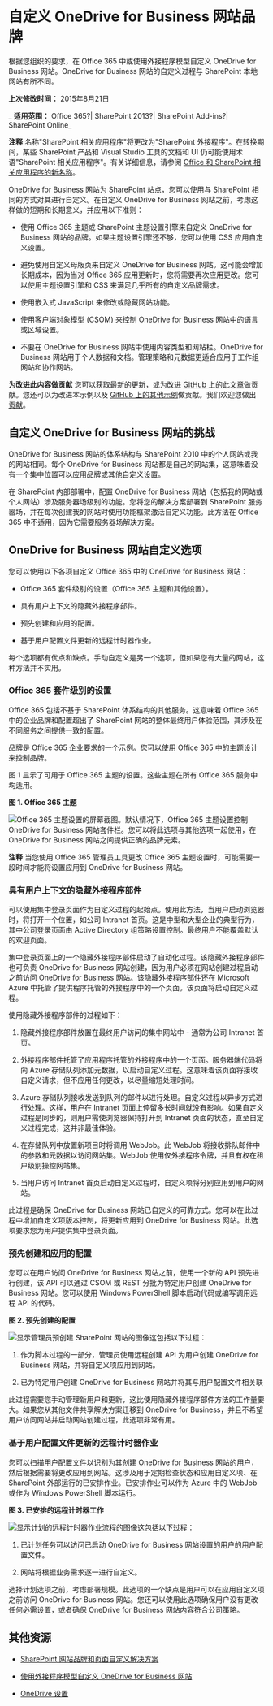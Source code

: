 ﻿
# 自定义 OneDrive for Business 网站品牌
根据您组织的要求，在 Office 365 中或使用外接程序模型自定义 OneDrive for Business 网站。OneDrive for Business 网站的自定义过程与 SharePoint 本地网站有所不同。

 **上次修改时间：** 2015年8月21日

 _ **适用范围：** Office 365?| SharePoint 2013?| SharePoint Add-ins?| SharePoint Online_

 **注释**  名称"SharePoint 相关应用程序"将更改为"SharePoint 外接程序"。在转换期间，某些 SharePoint 产品和 Visual Studio 工具的文档和 UI 仍可能使用术语"SharePoint 相关应用程序"。有关详细信息，请参阅 [Office 和 SharePoint 相关应用程序的新名称](05b07b04-6c8b-4b7e-bd86-e32c589dfead.md#bk_newname)。

OneDrive for Business 网站为 SharePoint 站点，您可以使用与 SharePoint 相同的方式对其进行自定义。在自定义 OneDrive for Business 网站之前，考虑这样做的短期和长期意义，并应用以下准则：

- 使用 Office 365 主题或 SharePoint 主题设置引擎来自定义 OneDrive for Business 网站的品牌。如果主题设置引擎还不够，您可以使用 CSS 应用自定义设置。 
    
- 避免使用自定义母版页来自定义 OneDrive for Business 网站。这可能会增加长期成本，因为当对 Office 365 应用更新时，您将需要再次应用更改。您可以使用主题设置引擎和 CSS 来满足几乎所有的自定义品牌需求。
    
- 使用嵌入式 JavaScript 来修改或隐藏网站功能。
    
- 使用客户端对象模型 (CSOM) 来控制 OneDrive for Business 网站中的语言或区域设置。 
    
- 不要在 OneDrive for Business 网站中使用内容类型和网站栏。OneDrive for Business 网站用于个人数据和文档。管理策略和元数据更适合应用于工作组网站和协作网站。
    
 **为改进此内容做贡献**
您可以获取最新的更新，或为改进 [GitHub 上的此文章](https://github.com/OfficeDev/PnP-Guidance/blob/master/articles/Customization-Options-For-OD4B-Sites.md)做贡献。您还可以为改进本示例以及 [GitHub 上的其他示例](https://github.com/OfficeDev/PnP)做贡献。我们欢迎您做出 [贡献](https://github.com/OfficeDev/PnP/wiki/contributing-to-Office-365-developer-patterns-and-practices)。 

## 自定义 OneDrive for Business 网站的挑战

OneDrive for Business 网站的体系结构与 SharePoint 2010 中的个人网站或我的网站相同。每个 OneDrive for Business 网站都是自己的网站集，这意味着没有一个集中位置可以应用品牌或其他自定义设置。

在 SharePoint 内部部署中，配置 OneDrive for Business 网站（包括我的网站或个人网站）涉及服务器场级别的功能。您将您的解决方案部署到 SharePoint 服务器场，并在每次创建我的网站时使用功能框架激活自定义功能。此方法在 Office 365 中不适用，因为它需要服务器场解决方案。 


## OneDrive for Business 网站自定义选项

您可以使用以下各项自定义 Office 365 中的 OneDrive for Business 网站： 




- Office 365 套件级别的设置（Office 365 主题和其他设置）。
    
-  具有用户上下文的隐藏外接程序部件。
    
-  预先创建和应用的配置。
    
- 基于用户配置文件更新的远程计时器作业。
    
    
    
每个选项都有优点和缺点。手动自定义是另一个选项，但如果您有大量的网站，这种方法并不实用。




### Office 365 套件级别的设置

Office 365 包括不基于 SharePoint 体系结构的其他服务。这意味着 Office 365 中的企业品牌和配置超出了 SharePoint 网站的整体最终用户体验范围，其涉及在不同服务之间提供一致的配置。

品牌是 Office 365 企业要求的一个示例。您可以使用 Office 365 中的主题设计来控制品牌。 

图 1 显示了可用于 Office 365 主题的设置。这些主题在所有 Office 365 服务中均适用。


**图 1. Office 365 主题**

![Office 365 主题设置的屏幕截图。](media/58bf8e9f-5c41-49aa-bf36-0e44eba229c2.png)默认情况下，Office 365 主题设置控制 OneDrive for Business 网站套件栏。您可以将此选项与其他选项一起使用，在 OneDrive for Business 网站之间提供正确的品牌元素。 


    
 **注释**  当您使用 Office 365 管理员工具更改 Office 365 主题设置时，可能需要一段时间才能将设置应用到 OneDrive for Business 网站。




### 具有用户上下文的隐藏外接程序部件

可以使用集中登录页面作为自定义过程的起始点。使用此方法，当用户启动浏览器时，将打开一个位置，如公司 Intranet 首页。这是中型和大型企业的典型行为，其中公司登录页面由 Active Directory 组策略设置控制。最终用户不能覆盖默认的欢迎页面。

集中登录页面上的一个隐藏外接程序部件启动了自动化过程。该隐藏外接程序部件也可负责 OneDrive for Business 网站创建，因为用户必须在网站创建过程启动之前访问 OneDrive for Business 网站。该隐藏外接程序部件还在 Microsoft Azure 中托管了提供程序托管的外接程序中的一个页面。该页面将启动自定义过程。

使用隐藏外接程序部件的过程如下：


1.  隐藏外接程序部件放置在最终用户访问的集中网站中 - 通常为公司 Intranet 首页。
    
2.  外接程序部件托管了应用程序托管的外接程序中的一个页面。服务器端代码将向 Azure 存储队列添加元数据，以启动自定义过程。这意味着该页面将接收自定义请求，但不应用任何更改，以尽量缩短处理时间。
    
3. Azure 存储队列接收发送到队列的邮件以进行处理。自定义过程以异步方式进行处理。这样，用户在 Intranet 页面上停留多长时间就没有影响。如果自定义过程是同步的，则用户需使浏览器保持打开到 Intranet 页面的状态，直至自定义过程完成，这并非最佳体验。 
    
4.  在存储队列中放置新项目时将调用 WebJob。此 WebJob 将接收排队邮件中的参数和元数据以访问网站集。WebJob 使用仅外接程序令牌，并且有权在租户级别操控网站集。
    
5.  当用户访问 Intranet 首页启动自定义过程时，自定义项将分别应用到用户的网站。
    
此过程是确保 OneDrive for Business 网站已自定义的可靠方式。您可以在此过程中增加自定义项版本控制，将更新应用到 OneDrive for Business 网站。此选项要求您为用户提供集中登录页面。


### 预先创建和应用的配置

您可以在用户访问 OneDrive for Business 网站之前，使用一个新的 API 预先进行创建，该 API 可以通过 CSOM 或 REST 分批为特定用户创建 OneDrive for Business 网站。您可以使用 Windows PowerShell 脚本启动代码或编写调用远程 API 的代码。 


**图 2. 预先创建的配置**

![显示管理员预创建 SharePoint 网站的图像](media/6aa97df3-e536-407b-b2e3-27b87501d866.png)这包括以下过程：



1. 作为脚本过程的一部分，管理员使用远程创建 API 为用户创建 OneDrive for Business 网站，并将自定义项应用到网站。
    
2.  已为特定用户创建 OneDrive for Business 网站并将其与用户配置文件相关联
    
此过程需要您手动管理新用户和更新，这比使用隐藏外接程序部件方法的工作量要大。如果您从其他文件共享解决方案迁移到 OneDrive for Business，并且不希望用户访问网站并启动网站创建过程，此选项非常有用。


### 基于用户配置文件更新的远程计时器作业

您可以扫描用户配置文件以识别为其创建 OneDrive for Business 网站的用户，然后根据需要将更改应用到网站。这涉及用于定期检查状态和应用自定义项、在 SharePoint 外部运行的已安排作业。已安排作业可以作为 Azure 中的 WebJob 或作为 Windows PowerShell 脚本运行。 


**图 3. 已安排的远程计时器工作**

![显示计划的远程计时器作业流程的图像](media/6200659d-896a-40b1-8245-bf8b7af7cd9f.png)这包括以下过程： 



1. 已计划任务可以访问已启动 OneDrive for Business 网站设置的用户的用户配置文件。
    
2. 网站将根据业务需求逐一进行自定义。
    
选择计划选项之前，考虑部署规模。此选项的一个缺点是用户可以在应用自定义项之前访问 OneDrive for Business 网站。您还可以使用此选项确保用户没有更改任何必需设置，或者确保 OneDrive for Business 网站内容符合公司策略。


## 其他资源


- [SharePoint 网站品牌和页面自定义解决方案](sharepoint-site-branding-and-page-customization-solutions.md)
    
- [使用外接程序模型自定义 OneDrive for Business 网站](http://blogs.msdn.com/b/vesku/archive/2015/01/01/customizing-onedrive-for-business-sites-with-app-model.aspx)
    
- [OneDrive 设置](https://github.com/OfficeDev/PnP/tree/master/Samples/Provisioning.OneDriveProvisioning)
    
